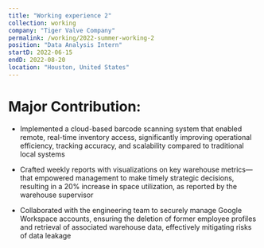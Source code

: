 ```yaml
---
title: "Working experience 2"
collection: working
company: "Tiger Valve Company"
permalink: /working/2022-summer-working-2
position: "Data Analysis Intern"
startD: 2022-06-15
endD: 2022-08-20
location: "Houston, United States"
---
```


Major Contribution:
======
- Implemented a cloud-based barcode scanning system that enabled remote, real-time inventory access, significantly improving operational efficiency, tracking accuracy, and scalability compared to traditional local systems

- Crafted weekly reports with visualizations on key warehouse metrics—that empowered management to make timely strategic decisions, resulting in a 20% increase in space utilization, as reported by the warehouse supervisor

- Collaborated with the engineering team to securely manage Google Workspace accounts, ensuring the deletion of former employee profiles and retrieval of associated warehouse data, effectively mitigating risks of data leakage